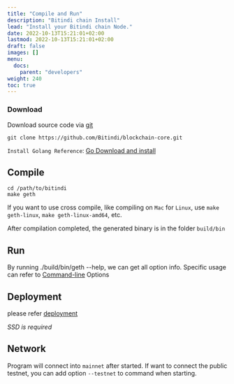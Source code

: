 ```yaml
---
title: "Compile and Run"
description: "Bitindi chain Install"
lead: "Install your Bitindi chain Node."
date: 2022-10-13T15:21:01+02:00
lastmod: 2022-10-13T15:21:01+02:00
draft: false
images: []
menu:
  docs:
    parent: "developers"
weight: 240
toc: true
---
```


### Download
Download source code via [git](https://github.com/Bitindi/blockchain-core.git)

`git clone https://github.com/Bitindi/blockchain-core.git`

 `Install Golang Reference`: [Go Download and install](https://go.dev/doc/install)

## Compile

```
cd /path/to/bitindi 
make geth
```
If you want to use cross compile, like compiling on `Mac` for `Linux`, use `make geth-linux`, `make geth-linux-amd64`, etc.

After compilation completed, the generated binary is in the folder `build/bin`

## Run
By running ./build/bin/geth --help, we can get all option info. Specific usage can refer to [Command-line](https://geth.ethereum.org/docs/interface/command-line-options) Options

## Deployment
please refer [deployment](/docs/developers/deploy/)

*SSD is required*

## Network
Program will connect into `mainnet` after started. If want to connect the public testnet, you can add option `--testnet` to command when starting.
